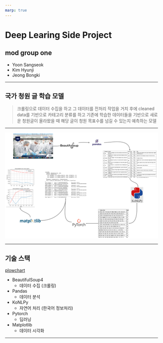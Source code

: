 ```yaml
---
marp: true
---
```


# Deep Learing Side Project

## mod group one

- Yoon Sangseok
- Kim Hyunji
- Jeong Bongki

---

## **국가 청원 글 학습 모델**

> 크롤링으로 데이터 수집을 하고 그 데이터를 전처리 작업을 거치 후에 cleaned data를 기반으로 카테고리 분류를 하고 기존에 학습한 데이터들을 기반으로 새로운 청원글이 올라왔을 때 해당 글이 청원 목표수를 넘길 수 있는지 예측하는 모델

---

![img](./images/i1.png)

---

## 기술 스택

[plowchart](https://lucid.app/lucidchart/35d01c4d-7b6b-4885-9303-c3756b466d82/edit?page=0_0#)

- BeautifulSoup4
  - 데이터 수집 (크롤링)
- Pandas
  - 데이터 분석
- KoNLPy
  - 자연어 처리 (한국어 정보처리)
- Pytorch
  - 딥러닝
- Matplotlib
  - 데이터 시각화

---
